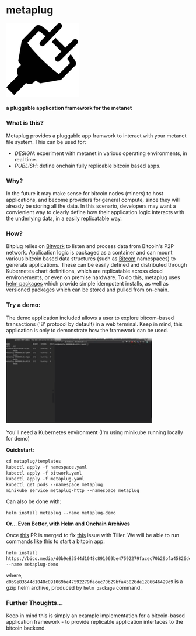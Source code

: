 # metaplug

<img src="./assets/plug.png" alt="plug" width="200"/>

#### a pluggable application framework for the metanet


### What is this?

Metaplug provides a pluggable app framwork to interact with your metanet file system. This can be used for:
- *DESIGN*: experiment with metanet in various operating environments, in real time.
- *PUBLISH*: define onchain fully replicable bitcoin based apps.

### Why?
In the future it may make sense for bitcoin nodes (miners) to host applications, and become providers for general compute, since they will already be storing all the data. In this scenario, developers may want a convienient way to clearly define how their application logic interacts with the underlying data, in a easily replicatable way. 

### How?
Bitplug relies on [Bitwork](https://www.bitwork.network/#/) to listen and process data from Bitcoin's P2P network. Application logic is packaged as a container and can mount various bitcoin based data structures (such as [Bitcom](https://bitcom.bitdb.network/#/) namespaces) to generate applications. These can be easily defined and distributed through Kubernetes chart definitions, which are replicatable across cloud environements, or even on premise hardware. To do this, metaplug uses [helm packages](https://helm.sh/) which provide simple idempotent installs, as well as versioned packages which can be stored and pulled from on-chain. 

### Try a demo:

The demo application included allows a user to explore bitcom-based transactions ('B' protocol by default) in a web terminal. Keep in mind, this application is only to demonstrate how the framework can be used.

<img src="./assets/metaplugv1.gif" alt="bitbox.gif" style="width:400px"/>

You'll need a  Kubernetes environment (I'm using minikube running locally for demo)

**Quickstart:**

```
cd metaplug/templates
kubectl apply -f namespace.yaml
kubectl apply -f bitwork.yaml
kubectl apply -f metaplug.yaml
kubectl get pods --namespace metaplug
minikube service metaplug-http --namespace metaplug
```
Can also be done with:
```
helm install metaplug --name metaplug-demo
```

**Or... Even Better, with Helm and Onchain Archives**

Once [this](https://github.com/helm/monocular/pull/643) PR is merged to fix [this](https://github.com/helm/helm/issues/2916) issue with Tiller. We will be able to run commands like this to start a bitcoin app:

```
helm install https://bico.media/d0b9e83544d1048c891069be47592279facec70b29bfa45826de1286646429d9 --name metaplug-demo
``` 

where, `d0b9e83544d1048c891069be47592279facec70b29bfa45826de1286646429d9` is a gzip helm archive, produced by `helm package` command.

### Further Thoughts...

Keep in mind this is simply an example implementation for a bitcoin-based application framework - to provide replicable application interfaces to the bitcoin backend. 




